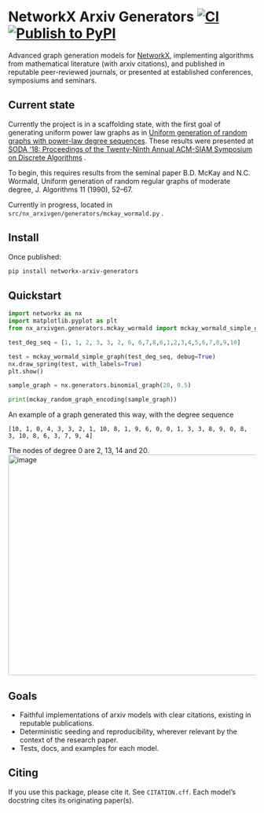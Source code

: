 # NetworkX Arxiv Generators [![CI](https://github.com/YanYablonovskiy/networkx-arxiv-generators/actions/workflows/ci.yml/badge.svg)](https://github.com/YanYablonovskiy/networkx-arxiv-generators/actions/workflows/ci.yml) [![Publish to PyPI](https://github.com/YanYablonovskiy/networkx-arxiv-generators/actions/workflows/publish.yml/badge.svg)](https://github.com/YanYablonovskiy/networkx-arxiv-generators/actions/workflows/publish.yml)

Advanced graph generation models for [NetworkX](https://github.com/networkx/networkx), implementing algorithms from mathematical literature (with arxiv citations), and published
in reputable peer-reviewed journals, or presented at established conferences, symposiums and seminars.

## Current state  

Currently the project is in a scaffolding state, with the first goal of generating uniform power law graphs as in [Uniform generation of random graphs with power-law degree sequences](https://arxiv.org/abs/1709.02674). These results were presented at
[SODA '18: Proceedings of the Twenty-Ninth Annual ACM-SIAM Symposium on Discrete Algorithms](https://dl.acm.org/doi/10.5555/3174304.3175419) .

To begin, this requires results from the seminal paper B.D. McKay and N.C. Wormald, Uniform generation of random regular graphs of moderate degree, 
J. Algorithms 11 (1990), 52–67.

Currently in progress, located in `src/nx_arxivgen/generators/mckay_wormald.py` .

## Install
Once published:
```bash
pip install networkx-arxiv-generators
```

## Quickstart

```python
import networkx as nx
import matplotlib.pyplot as plt
from nx_arxivgen.generators.mckay_wormald import mckay_wormald_simple_graph, mckay_random_graph_encoding

test_deg_seq = [1, 1, 2, 3, 3, 2, 6, 6,7,8,6,1,2,3,4,5,6,7,8,9,10]

test = mckay_wormald_simple_graph(test_deg_seq, debug=True)
nx.draw_spring(test, with_labels=True)
plt.show()

sample_graph = nx.generators.binomial_graph(20, 0.5)

print(mckay_random_graph_encoding(sample_graph))
```
An example of a graph generated this way, with the degree sequence 
```
[10, 1, 0, 4, 3, 3, 2, 1, 10, 8, 1, 9, 6, 0, 0, 1, 3, 3, 8, 9, 0, 8, 3, 10, 8, 6, 3, 7, 9, 4]
```
The nodes of degree 0 are 2, 13, 14 and 20.
<img width="593" height="449" alt="image" src="https://github.com/user-attachments/assets/20cdd3ef-0153-40d6-9a15-fc186e7eb8c6" /> 

## Goals

- Faithful implementations of arxiv models with clear citations, existing in reputable publications.
- Deterministic seeding and reproducibility, wherever relevant by the context of the research paper.
- Tests, docs, and examples for each model.

## Citing

If you use this package, please cite it. See `CITATION.cff`. Each model’s docstring cites its originating paper(s).
